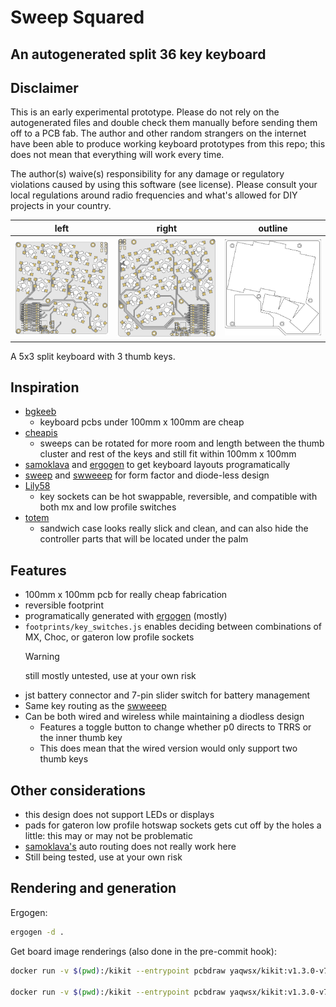 # Sweep Squared
## An autogenerated split 36 key keyboard

## Disclaimer

This is an early experimental prototype. Please do not rely on the autogenerated files and double check them manually
before sending them off to a PCB fab. The author and other random strangers on the internet have been able to produce
working keyboard prototypes from this repo; this does not mean that everything will work every time.

The author(s) waive(s) responsibility for any damage or regulatory violations caused by using this software (see
license). Please consult your local regulations around radio frequencies and what's allowed for DIY projects in your
country.

left | right | outline
-|-|-
![left](images/board-front.png) | ![right](images/board-back.png) | ![outline](images/case_outline_top.svg)

A 5x3 split keyboard with 3 thumb keys. 

## Inspiration


- [bgkeeb](https://github.com/sadekbaroudi/bgkeeb)
	- keyboard pcbs under 100mm x 100mm are cheap
- [cheapis](https://github.com/dotleon/cheapis)
	- sweeps can be rotated for more room and length between the thumb cluster and rest of the keys and still fit within 100mm x 100mm
- [samoklava](https://github.com/soundmonster/samoklava) and [ergogen](https://ergogen.cache.works/) to get keyboard layouts programatically
- [sweep](https://github.com/davidphilipbarr/Sweep) and [swweeep](https://github.com/sadekbaroudi/sweep36) for form factor and diode-less design
- [Lily58](https://github.com/kata0510/Lily58/tree/master)
	- key sockets can be hot swappable, reversible, and compatible with both mx and low profile switches
- [totem](https://github.com/GEIGEIGEIST/totem)
	- sandwich case looks really slick and clean, and can also hide the controller parts that will be located under the palm

## Features

- 100mm x 100mm pcb for really cheap fabrication
- reversible footprint
- programatically generated with [ergogen](https://ergogen.cache.works/) (mostly)
- `footprints/key_switches.js` enables deciding between combinations of MX, Choc, or gateron low profile sockets
  > [!WARNING]  
  > still mostly untested, use at your own risk
- jst battery connector and 7-pin slider switch for battery management
- Same key routing as the [swweeep](https://github.com/sadekbaroudi/sweep36)
- Can be both wired and wireless while maintaining a diodless design
  - Features a toggle button to change whether p0 directs to TRRS or the inner thumb key
  - This does mean that the wired version would only support two thumb keys

## Other considerations
- this design does not support LEDs or displays
- pads for gateron low profile hotswap sockets gets cut off by the holes a little: this may or may not be problematic
- [samoklava's](https://github.com/soundmonster/samoklava) auto routing does not really work here
- Still being tested, use at your own risk


## Rendering and generation

Ergogen:
```bash
ergogen -d .
```
Get board image renderings (also done in the pre-commit hook):
```bash
docker run -v $(pwd):/kikit --entrypoint pcbdraw yaqwsx/kikit:v1.3.0-v7  plot --style style.json routed_pcb/board.kicad_pcb images/board-front.png

docker run -v $(pwd):/kikit --entrypoint pcbdraw yaqwsx/kikit:v1.3.0-v7  plot --style style.json --side back routed_pcb/board.kicad_pcb images/board-back.png
```